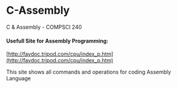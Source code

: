 # C-Assembly
C &amp; Assembly - COMPSCI 240

#### Usefull Site for Assembly Programming:

[http://faydoc.tripod.com/cpu/index_p.htm](http://faydoc.tripod.com/cpu/index_p.htm)

This site shows all commands and operations for coding Assembly Language
